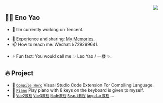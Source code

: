 <img align="right" src="https://github-readme-stats.vercel.app/api?username=wscats&show_icons=true&count_private=true"/>

## 👨‍🚒 Eno Yao

- 🔭 I’m currently working on Tencent.
<!-- - 🌱 I’m currently learning ...
- 👯 I’m looking to collaborate on ...
- 🤔 I’m looking for help with ... -->
- 💬 Experience and sharing: [My Memories](https://github.com/Wscats/articles).
- 📫 How to reach me: Wechat: k729299641.
<!-- - 😄 Pronouns: ... -->
- ⚡ Fun fact: You would call me ✨ Lao Yao / 一楼 ✨.

## 🔥 Project

- 🔰 [`Compile Hero`]() Visual Studio Code Extension For Compiling Language.
- 🎹 [`Piano`](https://github.com/Wscats/piano) Play piano with 8 keys on the keyboard is given to myself.
- 📃 [`Vue2教程`](https://github.com/Wscats/vue-tutorial) [`Vue3教程`](https://github.com/Wscats/vue-cli) [`Node教程`](https://github.com/Wscats/node-tutorial) [`React教程`](https://github.com/Wscats/react-tutorial) [`Angular教程`](https://github.com/Wscats/angular-tutorial) ...